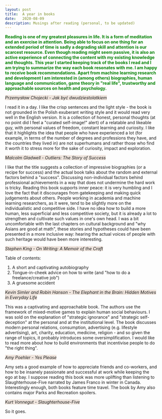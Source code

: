 ```yaml
---
layout: post
title:  A year in books
date:   2020-08-09 
description: Musings after reading (personal, to be updated)
---
```


<span style="color:green"> **Reading is one of my greatest pleasures in life. It is a form of meditation and an exercise in attention. Being able to focus on one thing for an extended period of time is sadly a degrading skill and attention is our scarcest resource. Even though reading might seem passive, it is also an active experience of connecting the content with my existing knowledge and thoughts. This year I started keeping track of the books I read and I am trying to summarize the way each book resonates with me. I am happy to receive book recommendations. Apart from machine learning research and development I am interested in (among others) biographies, human language and communication, game theory in "real life", trustworthy and approachable sources on health and psychology.**</span>


<i><span style="background-color: #efe5de">Przemysław Chojecki - Jak być dwudziestolatkiem</span></i>

I read it in a day. I like the crisp sentences and the light style - the book is not grounded in the Polish exuberant writing style and it would read very well in the English version. It is a collection of honest, personal thoughts (at no point did I feel a "curated self-image!" alert) of a relatable and likeable guy, with personal values of freedom, constant learning and curiosity. I like that it highlights the idea that people who have experienced a lot (for example, in terms of the number of degrees and professions they have, and the countries they lived in) are not superhumans and rather those who find it worth it to stress more for the sake of curiosity, impact and exploration. 

<i><span style="background-color: #efe5de">Malcolm Gladwell - Outliers: The Story of Success</span></i>

I like that the title suggests a collection of impressive biographies (or a recipe for success) and the actual book talks about the random and external factors behind a "success". Discussing non-individual factors behind professional achievements in a way that does not undermine the hard work is tricky. Reading this book supports inner peace: it is very humbling and I love the fact that it discourages from gatekeeping and making quick judgements about others. People working in academia and machine learning researchers, as it were, tend to be slightly more on the individualistic and competitive side. I have no idea how to build a more human, less superficial and less competitive society, but it is already a lot to strengthen and cultivate such values in one's own head. I was a bit uncomfortable with the last chapters on cultural background and "why Asians are good at math", these stories and hypotheses could have been presented in a more inclusive way: hearing the actual voices of people with such heritage would have been more interesting. 

<i><span style="background-color: #efe5de">Stephen King - On Writing: A Memoir of the Craft</span></i>

Table of contents:
1. A short and captivating autobiography
2. Tongue-in-cheek advice on how to write (and "how to do a freelance/creative job")
3. A gruesome accident

<i><span style="background-color: #efe5de">Kevin Simler and Robin Hanson - The Elephant in the Brain: Hidden Motives in Everyday Life</span></i> 

This was a captivating and approachable book. The authors use the framework of mixed-motive games to explain human social behaviours. I was sold on the explanation of "strategic ignorance" and "strategic self-deception" at the personal and at the institutional level. The book discusses modern personal relations, consumption, advertising (e.g. lifestyle advertising), art, charity, education, medicine, religion - and so given the range of topics, it probably introduces some oversimplification. I would like to read more about how to build environments that incentivise people to do "the right thing".

<i><span style="background-color: #efe5de">Amy Poehler - Yes Please</span></i>

Amy sets a good example of how to appreciate friends and co-workers, and how to be insanely passionate and successful at work while keeping the ego at bay. I suppose reading this book was more uplifting than listening to Slaughterhouse-Five narrated by James Franco in winter in Canada. Interestingly enough, both books feature time travel. The book by Amy also contains major Parks and Recreation spoilers. 

<i><span style="background-color: #efe5de">Kurt Vonnegut - Slaughterhouse-Five</span></i>

So it goes.
